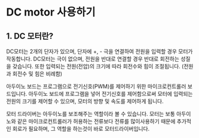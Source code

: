 # DC motor 사용하기

## 1. DC 모터란?
DC모터는 2개의 단자가 있으며, 단자에 +, - 극을 연결하여 전원을 입력할 경우 모터가 작동합니다. 
DC모터는 극이 없으며, 전원을  반대로 연결할 경우 반대로 회전하는 성질을 갖습니다. 
또한 입력되는 전원(전압)의 크기에 따라 회전수와 힘이 조절됩니다. (전원과 회전수 및 힘은 비례함)

아두이노 보드는 프로그램으로 전기신호(PWM)를 제어하기 위한 마이크로컨트롤러 보드입니다. 
아두이노 보드에 프로그램을 넣어 전기신호를 제어함으로써 모터에 입력되는 전원의 크기를 제어할 수 있으며, 모터의 방향 및 속도를 제어하게 됩니다.

모터 드라이버는 아두이노를 보조해주는 역할이라 볼 수 있습니다. 
모터는 보통 아두이노와 같은 마이크로컨트롤러가 허용하는 전류보다 전류를 많이사용하기 때문에 추가적인 회로가 필요하며, 그 역할을 하는것이 바로 모터드라이버입니다.

